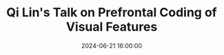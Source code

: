 ---
layout: post
title:  "Qi Lin's Talk on Prefrontal Coding of Visual Features"
hero_image: "/assets/images/gallery.jpg"
hero_title: "Gallery"
image: assets/images/gallery/2024-06-21-qi-lin-talk.jpg
date: 2024-06-21 16:00:00
excerpt: "Qi Lin, Junior PI at RIKEN, discusses individual differences in prefrontal coding of visual features."
permalink: /gallery/2024-06-21-qi-lin-talk/
---